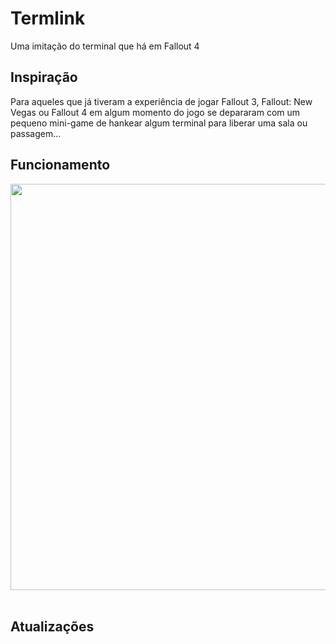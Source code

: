 # Termlink
Uma imitação do terminal que há em Fallout 4 

<div>
  <h2>Inspiração </h2>
  <p>Para aqueles que já tiveram a experiência de jogar Fallout 3, Fallout: New Vegas ou Fallout 4 em algum momento do jogo se depararam com um pequeno mini-game de hankear algum terminal para liberar uma sala ou passagem...</p>
</div>

<div>
  <h2>Funcionamento </h2>
  <img src="https://github.com/glerm-dev/Termlink/assets/87777795/84f5ee42-a220-4f34-a3c6-af5b5e4feaff" width = "650px">
  <img src="">
  <img src="">
  <p></p>
</div>

<div>
<h2>Atualizações </h2>
<p></p>
</div>
